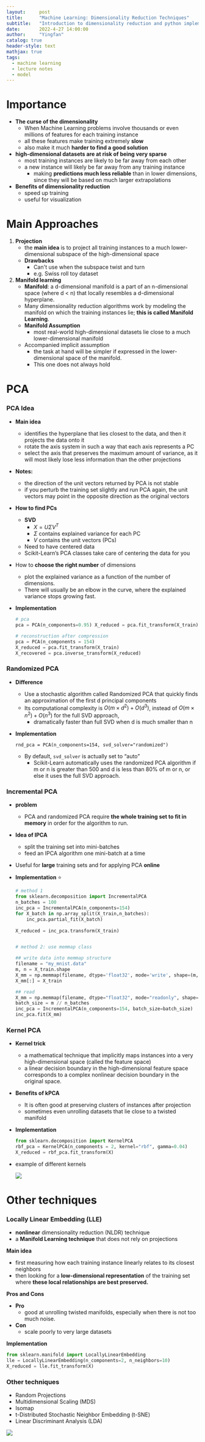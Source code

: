 ```yaml
---
layout:     post
title:      "Machine Learning: Dimensionality Reduction Techniques"
subtitle:   "Introduction to dimensionality reduction and python implementation"
date:       2022-4-27 14:00:00
author:     "Yingfan"
catalog: true
header-style: text
mathjax: true
tags:
  - machine learning
  - lecture notes
  - model
---
```


# Importance

- **The curse of the dimensionality**
  - When Machine Learning problems involve thousands or even millions of features for each training instance
  - all these features make training extremely **slow**
  - also make it much **harder to find a good solution**
- **high-dimensional datasets are at risk of being very sparse**
  - most training instances are likely to be far away from each other
  - a new instance will likely be far away from any training instance
    - making **predictions much less reliable** than in lower dimensions, since they will be based on much larger extrapolations
- **Benefits of dimensionality reduction**
  - speed up training
  - useful for visualization

# Main Approaches

1. **Projection**
   - the **main idea** is to project all training instances to a much lower-dimensional subspace of the high-dimensional space
   - **Drawbacks**
     - Can't use when the subspace twist and turn
     - e.g. Swiss roll toy dataset
2. **Manifold learning**
   - **Manifold**: a d-dimensional manifold is a part of an n-dimensional space (where d < n) that locally resembles a d-dimensional hyperplane.
   - Many dimensionality reduction algorithms work by modeling the manifold on which the training instances lie; **this is called Manifold Learning**.
   - **Manifold Assumption**
     - most real-world high-dimensional datasets lie close to a much lower-dimensional manifold
   - Accompanied implicit assumption
     - the task at hand will be simpler if expressed in the lower-dimensional space of the manifold.
     - This one does not always hold

# PCA

### PCA Idea

- **Main idea**
  - identifies the hyperplane that lies closest to the data, and then it projects the data onto it
  - rotate the axis system in such a way that each axis represents a PC
  - select the axis that preserves the maximum amount of variance, as it will most likely lose less information than the other projections
- **Notes:**
  - the direction of the unit vectors returned by PCA is not stable
  - if you perturb the training set slightly and run PCA again, the unit vectors may point in the opposite direction as the original vectors
- **How to find PCs**
  - **SVD**
    - $X=U\Sigma V^T$
    - $\Sigma$ contains explained variance for each PC
    - $V$ contains the unit vectors (PCs)
  - Need to have centered data
  - Scikit-Learn’s PCA classes take care of centering the data for you
- How to **choose the right number** of dimensions
  - plot the explained variance as a function of the number of dimensions.
  - There will usually be an elbow in the curve, where the explained variance stops growing fast.

- **Implementation**

  ```python
  # pca
  pca = PCA(n_components=0.95) X_reduced = pca.fit_transform(X_train)
  
  # reconstruction after compression
  pca = PCA(n_components = 154) 
  X_reduced = pca.fit_transform(X_train) 
  X_recovered = pca.inverse_transform(X_reduced)
  ```

### Randomized PCA

- **Difference**

  - Use a stochastic algorithm called Randomized PCA that quickly finds an approximation of the first d principal components
  - Its computational complexity is $O(m × d^2) +O(d^3)$, instead of $O(m × n^2) +O(n^3)$ for the full SVD approach,
    - dramatically faster than full SVD when d is much smaller than n

- **Implementation**

  `rnd_pca = PCA(n_components=154, svd_solver="randomized")`

  - By default, `svd_solver` is actually set to “auto”
    - Scikit-Learn automatically uses the randomized PCA algorithm if m or n is greater than 500 and d is less than 80% of m or n, or else it uses the full SVD approach.

### Incremental PCA

- **problem**

  - PCA and randomized PCA require **the whole training set to fit in memory** in order for the algorithm to run.

- **Idea of IPCA**

  - split the training set into mini-batches
  - feed an IPCA algorithm one mini-batch at a time

- Useful for **large** training sets and for applying PCA **online**

- **Implementation** :star:

  ```python
  # method 1
  from sklearn.decomposition import IncrementalPCA 
  n_batches = 100 
  inc_pca = IncrementalPCA(n_components=154) 
  for X_batch in np.array_split(X_train,n_batches):
      inc_pca.partial_fit(X_batch)
      
  X_reduced = inc_pca.transform(X_train)
  
  
  # method 2: use memmap class
  
  ## write data into memmap structure
  filename = "my_mnist.data"
  m, n = X_train.shape
  X_mm = np.memmap(filename, dtype='float32', mode='write', shape=(m, n))
  X_mm[:] = X_train
  
  ## read
  X_mm = np.memmap(filename, dtype="float32", mode="readonly", shape=(m, n))
  batch_size = m // n_batches 
  inc_pca = IncrementalPCA(n_components=154, batch_size=batch_size)
  inc_pca.fit(X_mm)
  ```

  

### Kernel PCA

- **Kernel trick**

  - a mathematical technique that implicitly maps instances into a very high-dimensional space (called the feature space) 
  - a linear decision boundary in the high-dimensional feature space corresponds to a complex nonlinear decision boundary in the original space.

- **Benefits of kPCA**

  - It is often good at preserving clusters of instances after projection
  - sometimes even unrolling datasets that lie close to a twisted manifold

- **Implementation**

  ```python
  from sklearn.decomposition import KernelPCA 
  rbf_pca = KernelPCA(n_components = 2, kernel="rbf", gamma=0.04)
  X_reduced = rbf_pca.fit_transform(X)
  ```

- example of different kernels

  ![](/img/in-post/post-kPCA.png)

# Other techniques

### Locally Linear Embedding (LLE)

- **nonlinear** dimensionality reduction (NLDR) technique
- a **Manifold Learning technique** that does not rely on projections

**Main idea**

- first measuring how each training instance linearly relates to its closest neighbors
- then looking for a **low-dimensional representation** of the training set where **these local relationships are best preserved.**

**Pros and Cons**

- **Pro**
  - good at unrolling twisted manifolds, especially when there is not too much noise.
- **Con**
  - scale poorly to very large datasets

**Implementation**

```python
from sklearn.manifold import LocallyLinearEmbedding 
lle = LocallyLinearEmbedding(n_components=2, n_neighbors=10) 
X_reduced = lle.fit_transform(X)
```

### Other techniques

- Random Projections 
- Multidimensional Scaling (MDS) 
- Isomap
- t-Distributed Stochastic Neighbor Embedding (t-SNE) 
- Linear Discriminant Analysis (LDA)

![](/img/in-post/post-dr-other.png)

